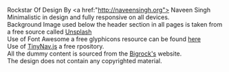 Rockstar Of Design By <a href:"http://naveensingh.org"> Naveen Singh </a>  <br>
Minimalistic in design and fully responsive on all devices.<br>
Background Image used below the header section in all pages is taken from a free source called <a href="http://unsplash.com/"> Unsplash </a>  <br>
Use of Font Awesome a free glyphicons resource can be found <a href="http://fortawesome.github.io/Font-Awesome/icons/"> here </a> <br>
Use of <a href="https://github.com/viljamis/TinyNav.js">TinyNav.js</a> a free rpository.<br>
All the dummy content is sourced from the <a href="http://bigrock.in">Bigrock's</a> website. <br>
The design does not contain any copyrighted material. 

